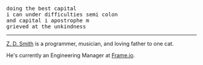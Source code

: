 <pre>
doing the best capital
i can under difficulties semi colon
and capital i apostrophe m
grieved at the unkindness
</pre>

---

[Z. D. Smith](http://zdsmith.com) is a programmer, musician, and loving father to one cat.

He's currently an Engineering Manager at [Frame.io][frame].

[frame]: https://frame.io

